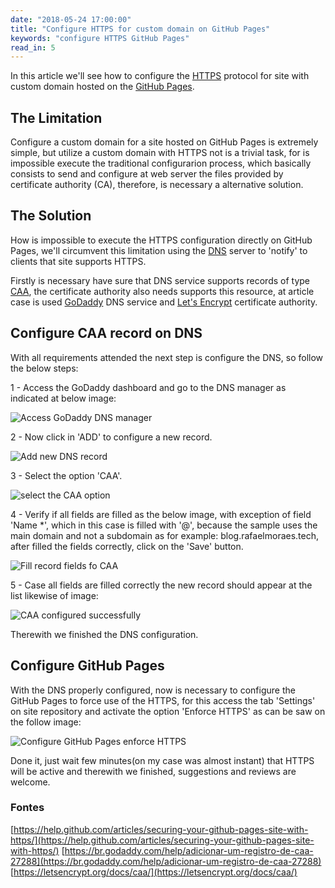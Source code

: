 ```yaml
---
date: "2018-05-24 17:00:00"
title: "Configure HTTPS for custom domain on GitHub Pages"
keywords: "configure HTTPS GitHub Pages"
read_in: 5
---
```

In this article we'll see how to configure the [HTTPS](https://en.wikipedia.org/wiki/HTTPS) protocol for site with custom domain hosted on the [GitHub Pages](https://pages.github.com/).

## The Limitation

Configure a custom domain for a site hosted on GitHub Pages is extremely simple, but utilize a custom domain with HTTPS not is a trivial task, for is impossible execute the traditional configurarion process, which basically consists to send and configure at web server the files provided by certificate authority (CA), therefore, is necessary a alternative solution.

## The Solution

How is impossible to execute the HTTPS configuration directly on GitHub Pages, we'll circumvent this limitation using the [DNS](https://en.wikipedia.org/wiki/Domain_Name_System) server to 'notify' to clients that site supports HTTPS.

Firstly is necessary have sure that DNS service supports records of type [CAA](https://en.wikipedia.org/wiki/DNS_Certification_Authority_Authorization), the certificate authority also needs supports this resource, at article case is used [GoDaddy](https://godaddy.com/) DNS service and [Let's Encrypt](https://letsencrypt.org) certificate authority.

## Configure CAA record on DNS

With all requirements attended the next step is configure the DNS, so follow the below steps:

1 - Access the GoDaddy dashboard and go to the DNS manager as indicated at below image:

![Access GoDaddy DNS manager](https://imgur.com/mVCrul2.png)

2 - Now click in 'ADD' to configure a new record.

![Add new DNS record](https://imgur.com/YciEa2d.png)

3 - Select the option 'CAA'.

![select the CAA option](https://imgur.com/rIe7Frq.png)

4 - Verify if all fields are filled as the below image, with exception of field 'Name *', which in this case is filled with '@', because the sample uses the main domain and not a subdomain as for example: blog.rafaelmoraes.tech, after filled the fields correctly, click on the 'Save' button.

![Fill record fields fo CAA](https://imgur.com/QR1BjH2.png)

5 - Case all fields are filled correctly the new record should appear at the list likewise of image:

![CAA configured successfully](https://imgur.com/xRwAoNj.png)

Therewith we finished the DNS configuration.

## Configure GitHub Pages

With the DNS properly configured, now is necessary to configure the GitHub Pages to force use of the HTTPS, for this access the tab 'Settings' on site repository and activate the option 'Enforce HTTPS' as can be saw on the follow image:

![Configure GitHub Pages enforce HTTPS](https://imgur.com/Mn2G5Dc.png)

Done it, just wait few minutes(on my case was almost instant) that HTTPS will be active and therewith we finished, suggestions and reviews are welcome.

### Fontes
[https://help.github.com/articles/securing-your-github-pages-site-with-https/](https://help.github.com/articles/securing-your-github-pages-site-with-https/)
[https://br.godaddy.com/help/adicionar-um-registro-de-caa-27288](https://br.godaddy.com/help/adicionar-um-registro-de-caa-27288)
[https://letsencrypt.org/docs/caa/](https://letsencrypt.org/docs/caa/)
